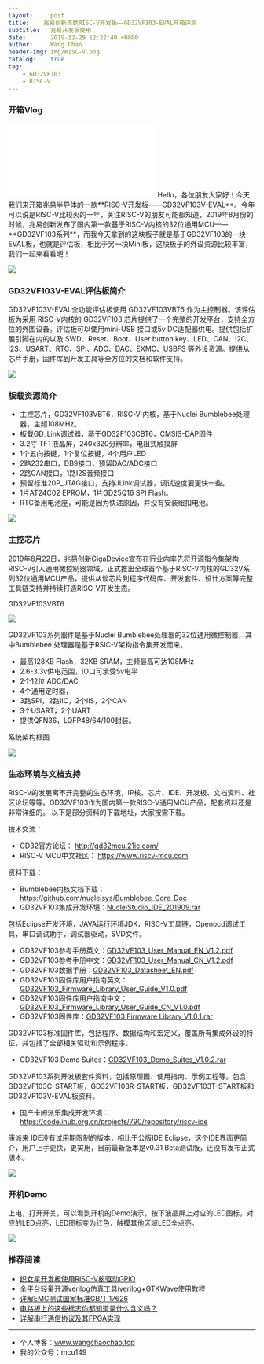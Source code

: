 ```yaml
---
layout:     post
title:    兆易创新首款RISC-V开发板——GD32VF103-EVAL开箱评测
subtitle:	兆易开发板使用
date:       2019-12-29 12:22:40 +0800
author:     Wang Chao
header-img: img/RISC-V.png
catalog:    true
tag:
    - GD32VF103
    - RISC-V
---
```


### 开箱Vlog

<iframe src="//player.bilibili.com/player.html?aid=81164593&cid=138907086&page=1" scrolling="no" border="0" frameborder="no" framespacing="0" allowfullscreen="true"> </iframe>
Hello，各位朋友大家好！今天我们来开箱兆易半导体的一款**RISC-V开发板——GD32VF103V-EVAL**。今年可以说是RISC-V比较火的一年，关注RISC-V的朋友可能都知道，2019年8月份的时候，兆易创新发布了国内第一款基于RISC-V内核的32位通用MCU——**GD32VF103系列**，而我今天拿到的这块板子就是基于GD32VF103的一块EVAL板，也就是评估板，相比于另一块Mini板，这块板子的外设资源比较丰富，我们一起来看看吧！

![](https://wcc-blog.oss-cn-beijing.aliyuncs.com/img/GD32VF103/DSC_2402-01.jpeg)

### GD32VF103V-EVAL评估板简介

GD32VF103V-EVAL全功能评估板使用 GD32VF103VBT6 作为主控制器。该评估板为采用 RISC-V内核的 GD32VF103 芯片提供了一个完整的开发平台，支持全方位的外围设备。评估板可以使用mini-USB 接口或5v DC适配器供电。提供包括扩展引脚在内的以及 SWD、Reset、Boot、User button key、LED、CAN、I2C、I2S、USART、RTC、SPI、ADC、DAC、EXMC、USBFS 等外设资源。提供从芯片手册，固件库到开发工具等全方位的文档和软件支持。

![](https://wcc-blog.oss-cn-beijing.aliyuncs.com/img/GD32VF103/DSC_2439-01.jpeg)

### 板载资源简介

- 主控芯片，GD32VF103VBT6，RISC-V 内核，基于Nuclei Bumblebee处理器，主频108MHz。
- 板载GD_Link调试器，基于GD32F103CBT6，CMSIS-DAP固件
- 3.2寸 TFT液晶屏，240x320分辨率，电阻式触摸屏
- 1个五向按键，1个复位按键，4个用户LED
- 2路232串口，DB9接口，预留DAC/ADC接口
- 2路CAN接口，1路I2S音频接口
- 预留标准20P_JTAG接口，支持JLink调试器，调试速度要更快一些。
- 1片AT24C02 EPROM，1片GD25Q16 SPI Flash。
- RTC备用电池座，可能是因为快递原因，并没有安装纽扣电池。

![](https://wcc-blog.oss-cn-beijing.aliyuncs.com/img/GD32VF103/DSC_2445-01.jpeg)

### 主控芯片

2019年8月22日，兆易创新GigaDevice宣布在行业内率先将开源指令集架构RISC-V引入通用微控制器领域，正式推出全球首个基于RISC-V内核的GD32V系列32位通用MCU产品，提供从谈芯片到程序代码库、开发套件、设计方案等完整工具链支持并持续打造RISC-V开发生态。

GD32VF103VBT6

![](https://wcc-blog.oss-cn-beijing.aliyuncs.com/img/GD32VF103/DSC_2431-01.jpeg) 

GD32VF103系列器件是基于Nuclei Bumblebee处理器的32位通用微控制器，其中Bumblebee
处理器是基于RSIC-V架构指令集开发而来。

- 最高128KB Flash，32KB SRAM，主频最高可达108MHz
- 2.6-3.3v供电范围，IO口可承受5v电平
- 2个12位 ADC/DAC
- 4个通用定时器，
- 3路SPI，2路IIC，2个IIS，2个CAN
- 3个USART，2个UART
- 提供QFN36，LQFP48/64/100封装。

系统架构框图

![](https://wcc-blog.oss-cn-beijing.aliyuncs.com/img/GD32VF103/GD32VF103_block.jpg)

### 生态环境与文档支持

 RISC-V的发展离不开完整的生态环境，IP核、芯片、IDE、开发板、文档资料、社区论坛等等。GD32VF103作为国内第一款RISC-V通用MCU产品，配套资料还是非常详细的。 以下是部分资料的下载地址，大家按需下载。

技术交流：

- GD32官方论坛： http://gd32mcu.21ic.com/ 
- RISC-V  MCU中文社区： https://www.riscv-mcu.com

资料下载：

- Bumblebee内核文档下载：https://github.com/nucleisys/Bumblebee_Core_Doc
- GD32VF103集成开发环境：[NucleiStudio_IDE_201909.rar](https://www.nucleisys.com/upload/file/2019/10/Nucleistudio/NucleiStudio_IDE_201909.rar)

包括Eclipse开发环境，JAVA运行环境JDK，RISC-V工具链，Openocd调试工具，串口调试助手，调试器驱动，SVD文件。

- GD32VF103参考手册英文：[GD32VF103_User_Manual_EN_V1.2.pdf](http://gd32mcu.21ic.com/data/documents/shujushouce/GD32VF103_User_Manual_EN_V1.2.pdf)
- GD32VF103参考手册中文：[GD32VF103_User_Manual_CN_V1.2.pdf](http://gd32mcu.21ic.com/data/documents/shujushouce/GD32VF103_User_Manual_CN_V1.2.pdf)
- GD32VF103数据手册：[GD32VF103_Datasheet_EN.pdf](http://gd32mcu.21ic.com/data/documents/shujushouce/GD32VF103_Datasheet_Rev%201.1.pdf)
- GD32VF103固件库用户指南英文：[GD32VF103_Firmware_Library_User_Guide_V1.0.pdf](http://gd32mcu.21ic.com/data/documents/yingyongbiji/GD32VF103_Firmware_Library_User_Guide_V1.0.pdf)
- GD32VF103固件库用户指南中文：[GD32VF103_Firmware_Library_User_Guide_CN_V1.0.pdf](http://gd32mcu.21ic.com/data/documents/yingyongbiji/GD32VF103_gujiankuyonghuzhinan_V1.0.pdf)
- GD32VF103固件库：[GD32VF103 Firmware Library_V1.0.1.rar](http://gd32mcu.21ic.com/data/documents/yingyongruanjian/GD32VF103_Firmware_Library_V1.0.1%20(1).rar)

GD32VF103标准固件库，包括程序、数据结构和宏定义，覆盖所有集成外设的特征，并包括了全部相关驱动和示例程序。 

-  GD32VF103 Demo Suites：[GD32VF103_Demo_Suites_V1.0.2.rar](http://gd32mcu.21ic.com/data/documents/kaifaban/GD32VF103_Demo_Suites_V1.0.2.rar)

GD32VF103系列开发板套件资料，包括原理图、使用指南、示例工程等。包含GD32VF103C-START板，GD32VF103R-START板，GD32VF103T-START板和GD32VF103V-EVAL板资料。 

- 国产卡姆派乐集成开发环境：https://code.ihub.org.cn/projects/790/repository/riscv-ide

康派来 IDE没有试用期限制的版本，相比于公版IDE Eclipse，这个IDE界面更简介，用户上手更快，更实用，目前最新版本是v0.31 Beta测试版，还没有发布正式版本。

![](https://wcc-blog.oss-cn-beijing.aliyuncs.com/img/GD32VF103/DSC_2430-01.jpeg)

### 开机Demo

上电，打开开关，可以看到开机的Demo演示，按下液晶屏上对应的LED图标，对应的LED点亮，LED图标变为红色，触摸其他区域LED全点亮。

![](https://wcc-blog.oss-cn-beijing.aliyuncs.com/img/GD32VF103/DSC_2406-01.jpeg)

### 推荐阅读

- [织女星开发板使用RISC-V核驱动GPIO](http://www.wangchaochao.top/2019/12/22/Vega-development-board-uses-risc-v-core-to-drive-GPIO/)
- [全平台轻量开源verilog仿真工具iverilog+GTKWave使用教程](http://www.wangchaochao.top/2019/12/03/Introduction-of-open-source-simulation-tool/)
- [详解EMC测试国家标准GB/T 17626](http://www.wangchaochao.top/2019/11/24/Detailed-explanation-of-EMC-test-national-standards/)
- [电路板上的这些标志你都知道是什么含义吗？](http://www.wangchaochao.top/2019/11/17/Certification/)
- [详解串行通信协议及其FPGA实现](http://www.wangchaochao.top/2019/08/23/UART-Simple/)

---

- 个人博客：www.wangchaochao.top
- 我的公众号：mcu149

